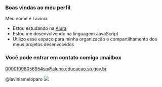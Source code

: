 ### Boas vindas ao meu perfil 

Meu nome é Lavinia 

- Estou estudando na [Alura](https://www.alura.com.br)
- Estou me desenvolvendo na linguagem JavaScript
- Utilizo esse espaço para minha organização e compartilhamento dos meus projetos desenvolvidos

### Você pode entrar em contato comigo :mailbox

00001098056954sp@aluno.educacao.sp.gov.br

@laviniameloparo
![](https://media1.tenor.com/m/5BYK-WS0__gAAAAd/cool-fun.gif)

